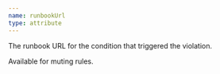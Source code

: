 ```yaml
---
name: runbookUrl
type: attribute
---
```


The runbook URL for the condition that triggered the violation.

Available for muting rules.